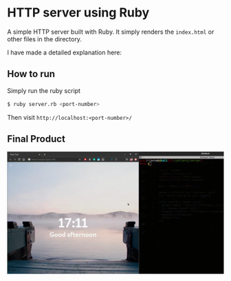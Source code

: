 # HTTP server using Ruby

A simple HTTP server built with Ruby. It simply renders the `index.html` or other files in the directory.

I have made a detailed explanation here:

## How to run

Simply run the ruby script

```bash
$ ruby server.rb <port-number>
```

Then visit `http://localhost:<port-number>/`

## Final Product

![gif](readmefiles/final.gif)
